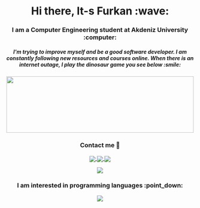 <h1 align="center"> Hi there, It-s Furkan :wave: </h1>

<h3 align="center"> I am a Computer Engineering student at Akdeniz University :computer: </h3>

<h5 align="center"> I'm trying to improve myself and be a good software developer. I am constantly following new resources and courses online. When there is an internet outage, I play the dinosaur game you see below :smile: </h5>
<p align="center"> 
  <img src="https://hackster.imgix.net/uploads/attachments/1097058/Dino_non-birthday_version-1.gif?auto=compress&gifq=35&w=680&h=510&fit=max" width="500" height="150" />
</p>

<h3 align="center"> Contact me 💬 </h3>

<p align="center">
<a href= "mailto:furkancantavukcu98@gmail.com">
<img align="center"  src="https://img.icons8.com/color/48/undefined/gmail-new.png" /> 
</a>
<a href= "https://www.instagram.com/furkancan.t/">
<img align="center"  src="https://img.icons8.com/fluency/48/undefined/instagram-new.png" /> 
</a>
<a href= "https://www.linkedin.com/in/furkancant/">
<img align="center" src="https://img.icons8.com/color/48/undefined/linkedin-circled--v1.png" /> 
</a>
</p>

<p align="center">
<img src="https://komarev.com/ghpvc/?username=furkan-can&label=stalkers&color=grey" />
</p>

<h3 align="center"> I am interested in programming languages :point_down:  </h3>

<p align="center">
<img src="https://github-readme-stats.vercel.app/api/top-langs/?username=furkan-can&layout=compact" />
</p>

<!--
**furkan-can/furkan-can** is a ✨ _special_ ✨ repository because its `README.md` (this file) appears on your GitHub profile.

Here are some ideas to get you started:

- 🔭 I’m currently working on ...
- 🌱 I’m currently learning ...
- 👯 I’m looking to collaborate on ...
- 🤔 I’m looking for help with ...
- 💬 Ask me about ...
- 📫 How to reach me: ...
- 😄 Pronouns: ...
- ⚡ Fun fact: ...
-->
